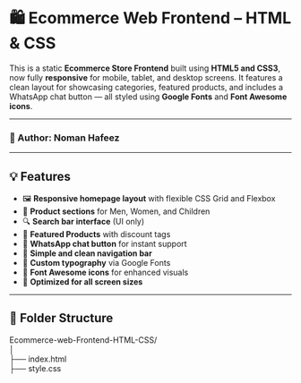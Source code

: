# 🛍️ Ecommerce Web Frontend – HTML & CSS

This is a static **Ecommerce Store Frontend** built using **HTML5 and CSS3**, now fully **responsive** for mobile, tablet, and desktop screens. It features a clean layout for showcasing categories, featured products, and includes a WhatsApp chat button — all styled using **Google Fonts** and **Font Awesome icons**.

---

### 👤 Author: Noman Hafeez

---

## 💡 Features

- 🖼️ **Responsive homepage layout** with flexible CSS Grid and Flexbox
- 🧥 **Product sections** for Men, Women, and Children
- 🔍 **Search bar interface** (UI only)
- 🛒 **Featured Products** with discount tags
- 💬 **WhatsApp chat button** for instant support
- 🧭 **Simple and clean navigation bar**
- 🎨 **Custom typography** via Google Fonts
- 🌟 **Font Awesome icons** for enhanced visuals
- 📱 **Optimized for all screen sizes**

---


## 📁 Folder Structure

Ecommerce-web-Frontend-HTML-CSS/  
│  
├── index.html  
├── style.css
